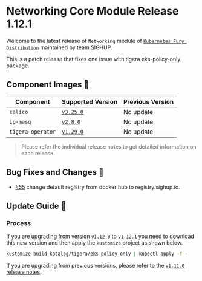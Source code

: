 # Networking Core Module Release 1.12.1

Welcome to the latest release of `Networking` module of [`Kubernetes Fury Distribution`](https://github.com/sighupio/fury-distribution) maintained by team SIGHUP.

This is a patch release that fixes one issue with tigera eks-policy-only package.

## Component Images 🚢

| Component         | Supported Version                                                                | Previous Version |
| ----------------- | -------------------------------------------------------------------------------- | ---------------- |
| `calico`          | [`v3.25.0`](https://projectcalico.docs.tigera.io/archive/v3.25/release-notes/)   | No update        |
| `ip-masq`         | [`v2.8.0`](https://github.com/kubernetes-sigs/ip-masq-agent/releases/tag/v2.5.0) | No update        |
| `tigera-operator` | [`v1.29.0`](https://github.com/tigera/operator/releases/tag/v1.29.0)             | No update        |

> Please refer the individual release notes to get detailed information on each release.

## Bug Fixes and Changes 🐛

- [#55](https://github.com/sighupio/fury-kubernetes-networking/pull/55) change default registry from docker hub to registry.sighup.io.

## Update Guide 🦮

### Process

If you are upgrading from version `v1.12.0` to `v1.12.1` you need to download this new version and then apply the `kustomize` project as shown below.

```bash
kustomize build katalog/tigera/eks-policy-only | kubectl apply -f -
```

If you are upgrading from previous versions, please refer to the [`v1.11.0` release notes](https://github.com/sighupio/fury-kubernetes-networking/releases/tag/v1.10.0).
